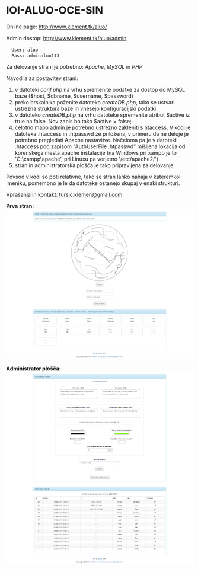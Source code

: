# IOI-ALUO-OCE-SIN
Online page: http://www.klement.tk/aluo/

Admin dostop: http://www.klement.tk/aluo/admin

	- User: aluo
	- Pass: adminaluo113

Za delovanje strani je potrebno: *Apache*, *MySQL* in *PHP*

Navodila za postavitev strani:
1. v datoteki *conf.php* na vrhu spremenite podatke za dostop do MySQL baze ($host, $dbname, $username, $password)
2. preko brskalnika poženite datoteko *createDB.php*, tako se ustvari ustrezna struktura baze in vnesejo konfiguracijski podatki
3. v datoteko *createDB.php* na vrhu datoteke spremenite atribut $active iz true na false. Nov zapis bo tako $active = false;
4. celotno mapo admin je potrebno ustrezno zakleniti s htaccess. V kodi je datoteka .htaccess in .htpasswd že priložena, v primeru da ne deluje je potrebno
pregledati Apache nastavitve. Načeloma pa je v datoteki .htaccess pod zapisom "AuthUserFile .htpasswd" mišljena lokacija od korenskega mesta
apache inštalacije (na Windows pri xampp je to 'C:\xampp\apache', pri Linuxu pa verjetno '/etc/apache2/')
5. stran in administratorska plošča je tako pripravljena za delovanje

Povsod v kodi so poti relativne, tako se stran lahko nahaja v kateremkoli imeniku, pomembno je le da datoteke ostanejo skupaj v enaki strukturi.

Vprašanja in kontakt: tursic.klemen@gmail.com

**Prva stran:**
![Stran Stran](/slike/page.png)



**Administrator plošča:**
![Admin plošča Admin plošča](/slike/admin_page.png)
